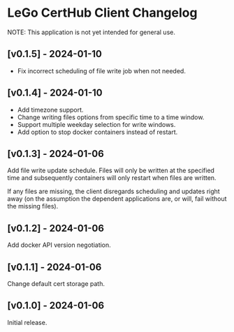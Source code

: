 # LeGo CertHub Client Changelog

NOTE: This application is not yet intended for general use.

## [v0.1.5] - 2024-01-10

- Fix incorrect scheduling of file write job when not needed.


## [v0.1.4] - 2024-01-10

- Add timezone support.
- Change writing files options from specific time to a time window.
- Support multiple weekday selection for write windows.
- Add option to stop docker containers instead of restart.


## [v0.1.3] - 2024-01-06

Add file write update schedule. Files will only be written at 
the specified time and subsequently containers will only restart 
when files are written.

If any files are missing, the client disregards scheduling and 
updates right away (on the assumption the dependent applications 
are, or will, fail without the missing files).


## [v0.1.2] - 2024-01-06

Add docker API version negotiation.


## [v0.1.1] - 2024-01-06

Change default cert storage path.


## [v0.1.0] - 2024-01-06

Initial release.
